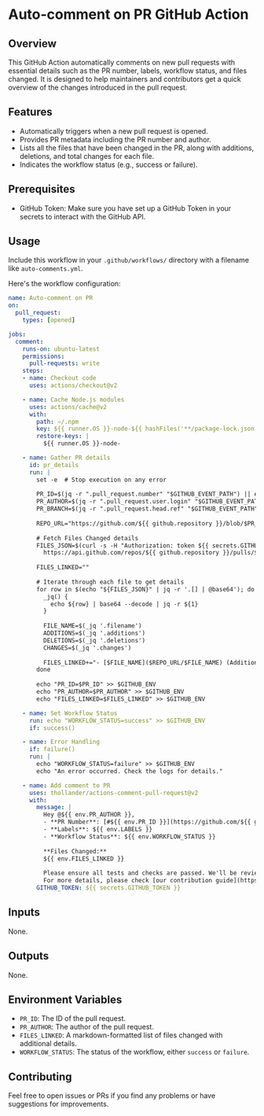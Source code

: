 # Auto-comment on PR GitHub Action

## Overview

This GitHub Action automatically comments on new pull requests with essential details such as the PR number, labels, workflow status, and files changed. It is designed to help maintainers and contributors get a quick overview of the changes introduced in the pull request.

## Features

- Automatically triggers when a new pull request is opened.
- Provides PR metadata including the PR number and author.
- Lists all the files that have been changed in the PR, along with additions, deletions, and total changes for each file.
- Indicates the workflow status (e.g., success or failure).

## Prerequisites

- GitHub Token: Make sure you have set up a GitHub Token in your secrets to interact with the GitHub API.

## Usage

Include this workflow in your `.github/workflows/` directory with a filename like `auto-comments.yml`.

Here's the workflow configuration:

```yaml
name: Auto-comment on PR
on:
  pull_request:
    types: [opened]

jobs:
  comment:
    runs-on: ubuntu-latest
    permissions:
      pull-requests: write
    steps:
    - name: Checkout code
      uses: actions/checkout@v2

    - name: Cache Node.js modules
      uses: actions/cache@v2
      with:
        path: ~/.npm
        key: ${{ runner.OS }}-node-${{ hashFiles('**/package-lock.json') }}
        restore-keys: |
          ${{ runner.OS }}-node-

    - name: Gather PR details
      id: pr_details
      run: |
        set -e  # Stop execution on any error
        
        PR_ID=$(jq -r ".pull_request.number" "$GITHUB_EVENT_PATH") || exit 1
        PR_AUTHOR=$(jq -r ".pull_request.user.login" "$GITHUB_EVENT_PATH") || exit 1
        PR_BRANCH=$(jq -r ".pull_request.head.ref" "$GITHUB_EVENT_PATH") || exit 1
    
        REPO_URL="https://github.com/${{ github.repository }}/blob/$PR_BRANCH"
        
        # Fetch Files Changed details
        FILES_JSON=$(curl -s -H "Authorization: token ${{ secrets.GITHUB_TOKEN }}" \
          https://api.github.com/repos/${{ github.repository }}/pulls/$PR_ID/files) || exit 1
    
        FILES_LINKED=""
        
        # Iterate through each file to get details
        for row in $(echo "${FILES_JSON}" | jq -r '.[] | @base64'); do
          _jq() {
            echo ${row} | base64 --decode | jq -r ${1}
          }
          
          FILE_NAME=$(_jq '.filename')
          ADDITIONS=$(_jq '.additions')
          DELETIONS=$(_jq '.deletions')
          CHANGES=$(_jq '.changes')
          
          FILES_LINKED+="- [$FILE_NAME]($REPO_URL/$FILE_NAME) (Additions: $ADDITIONS, Deletions: $DELETIONS, Changes: $CHANGES)"$'\n'
        done
        
        echo "PR_ID=$PR_ID" >> $GITHUB_ENV
        echo "PR_AUTHOR=$PR_AUTHOR" >> $GITHUB_ENV
        echo "FILES_LINKED=$FILES_LINKED" >> $GITHUB_ENV

    - name: Set Workflow Status
      run: echo "WORKFLOW_STATUS=success" >> $GITHUB_ENV
      if: success()

    - name: Error Handling
      if: failure()
      run: |
        echo "WORKFLOW_STATUS=failure" >> $GITHUB_ENV
        echo "An error occurred. Check the logs for details."

    - name: Add comment to PR
      uses: thollander/actions-comment-pull-request@v2
      with:
        message: |
          Hey @${{ env.PR_AUTHOR }},
          - **PR Number**: [#${{ env.PR_ID }}](https://github.com/${{ github.repository }}/pull/${{ env.PR_ID }})
          - **Labels**: ${{ env.LABELS }}
          - **Workflow Status**: ${{ env.WORKFLOW_STATUS }}
          
          **Files Changed:**
          ${{ env.FILES_LINKED }}
          
          Please ensure all tests and checks are passed. We'll be reviewing it shortly.
          For more details, please check [our contribution guide](https://github.com/${{ github.repository }}/blob/main/CONTRIBUTING.md).
        GITHUB_TOKEN: ${{ secrets.GITHUB_TOKEN }}
```

## Inputs

None.

## Outputs

None.

## Environment Variables

- `PR_ID`: The ID of the pull request.
- `PR_AUTHOR`: The author of the pull request.
- `FILES_LINKED`: A markdown-formatted list of files changed with additional details.
- `WORKFLOW_STATUS`: The status of the workflow, either `success` or `failure`.

## Contributing

Feel free to open issues or PRs if you find any problems or have suggestions for improvements.
